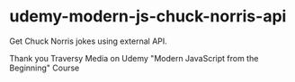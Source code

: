# udemy-modern-js-chuck-norris-api


Get Chuck Norris jokes using external API.

Thank you Traversy Media on Udemy "Modern JavaScript from the Beginning" Course